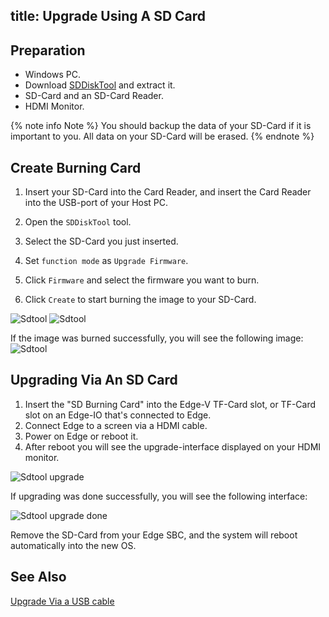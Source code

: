 title: Upgrade Using A SD Card
---

## Preparation

* Windows PC.
* Download [SDDiskTool](https://dl.khadas.com/Tools/SDDiskTool_en_v1.53.zip) and extract it.
* SD-Card and an SD-Card Reader.
* HDMI Monitor.

{% note info Note %}
You should backup the data of your SD-Card if it is important to you. All data on your SD-Card will be erased.
{% endnote %}

## Create Burning Card

1. Insert your SD-Card into the Card Reader, and insert the Card Reader into the USB-port of your Host PC.

2. Open the `SDDiskTool` tool.

3. Select the SD-Card you just inserted.

4. Set `function mode` as `Upgrade Firmware`.

5. Click `Firmware` and select the firmware you want to burn.

6. Click `Create` to start burning the image to your SD-Card.

![Sdtool](/android/images/edge/Sdtool_en_1.png)
![Sdtool](/android/images/edge/Sdtool_en_2.png)

If the image was burned successfully, you will see the following image:
![Sdtool](/android/images/edge/Sdtool_en_3.png)

## Upgrading Via An SD Card

1. Insert the "SD Burning Card" into the Edge-V TF-Card slot, or TF-Card slot on an Edge-IO that's connected to Edge.
2. Connect Edge to a screen via a HDMI cable.
3. Power on Edge or reboot it.
4. After reboot you will see the upgrade-interface displayed on your HDMI monitor.

![Sdtool upgrade](/android/images/edge/Sd_upgrade.JPG)

If upgrading was done successfully, you will see the following interface:

![Sdtool upgrade done](/android/images/edge/Sd_upgrade_done.JPG)

Remove the SD-Card from your Edge SBC, and the system will reboot automatically into the new OS.

## See Also
[Upgrade Via a USB cable](/edge/UpgradeViaUSBCable.html)
